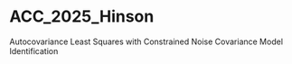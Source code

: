 # ACC_2025_Hinson
Autocovariance Least Squares with Constrained Noise Covariance Model Identification
